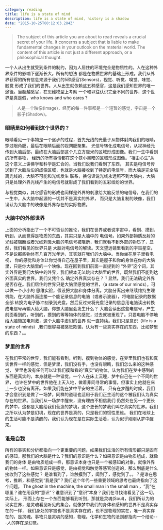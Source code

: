 ```yaml
---
category: reading
title: life is a state of mind
description: life is a state of mind, history is a shadow
date: "2015-10-25T00:12:03.284Z"
---
```


> The subject of this article you are about to read reveals a crucial secret of your life.
It concerns a subject that is liable to make fundamental changes in your outlook on the material world.
The content of this article is not just a different approach, or a philosophical thought.

一个人从出生就受到条件的制约，因为人居住的环境完全是物质性的。人在这种外界条件的影响下逐渐长大，所有的想法
都是在物质世界的基础上形成。我们从外界获得的所有信息来源于我们的5种感官(Sensors)，视觉、听觉、嗅觉、味觉、触觉
形成了我们的世界。人从出生就依赖这五种感官，这是我们感知世界的唯一途径。当超越感官，在思维模型上考察
一个和以往认识完全不同的世界，这个世界是真是假，who knows and who cares ?

> 人是一个映像(Image)，经历的每一件事都是一个短暂的感觉，宇宙是一个影子(Shadow)。

### 眼睛是如何看到这个世界的？
眼睛看见一个事物是一个逐步的过程，首先光线的光量子从物体射向我们的眼睛，穿过眼角膜，最后在眼睛后面的视网膜聚集。
光信号转化成电信号，从视神经元传到大脑后部，最终在大脑后部这个几立方厘米的区域形成图像。我们一生中看到的所有事物，
经历的所有事情都在这个狭小黑暗的区域形成图像。“相由心生”从这个意义上讲佛学和科学是汇合的。当我们说我们看到了东西，
其实是电信号传送到了大脑后沿的成像区域，也就是大脑接收到了特定的电信号，而大脑是完全隔离光线的，大脑不可能和光线发生
联系，换句话说光线永远照不到大脑内，大脑只是处理外界光线产生的电信号就形成了我们看到的五彩缤纷的世界。

与视觉类似，其它感官的形成也同样是外界的刺激给大脑反馈的电信号。在我们的一生中，从大脑中起源的一切并不是真实的外界，
而只是大脑复制的映像，我们误认为大脑中的映像是外界存在的实际物质。

### 大脑中的外部世界
上面的分析指出了一个不可否认的推论，我们在世界或者说宇宙中，看到、摸到、听到，从而觉得是物质的东西，其实只是大脑中的
电信号。如果外部物质反射的光线被阻断或者光线刺激大脑的电信号被阻断，我们就看不到外部的物质了，显然，我们看见的世界只是
大脑对电信号的解读。天文望远镜里看到的宇宙星空，不是说那些物体有几百万光年远，其实就在我们的大脑中。当你坐在屋子里看电视，
你的感觉和身体让你觉得自己在屋子里，其实是屋子和你的身体在你的大脑里，只是你大脑里的一个映像。现在回到我们前面一直提到的
“外界”这个词，其实外界是我们大脑中的外界，我们根本无法跳出大脑里的世界，既然我们不能到达外面真实的世界，我们又凭什么
确定外界真实存在？？显然，我们无法确定外界是否存在。我们居住的世界只是大脑里感觉的世界，（a state of our minds）。可以做一个小小的
思维实验，假设把大脑和身体分离，大脑分离出来继续维持生理机能，在大脑外面连接一个能记录信息的电脑（或者示波器），将电脑记录的数据全部
转换为电子脉冲刻录到光盘，然后反过来将光盘记录的信息用电脑读出转换成电信号再输入给大脑，你想大脑里会发生什么？
大脑会读出这些电信号，产生前面看到的，听到的，摸到的等等物体的感觉，过去就被重现了。只要电脑不停地给大脑施加电刺激，这个大脑中虚幻的世界
就一直持续。我们只是意识（life is a state of minds）,我们很容易被感觉欺骗，认为有一些真实存在的东西，比如梦里的东西？。。

### 梦里的世界
在我们平常的世界，我们能有看到，听到，摸到物体的感觉，在梦里我们也有和真实世界一样的感觉，但是梦里，我们没有手，也没有眼睛，我们怎么来的这种感觉，
梦里也没有任何可以让我们摸和看的“真实”的物体，认为我们在梦中感到的东西是真实的，本身就是一种错觉。一个人在床上沉睡，梦中自己在一个不同的世界，
也许在梦中的世界他在上天入地，做着非同寻常的事情，但事实上他就在床上一步也没有离开。如果我们能在梦中平安的生活着，
只有在梦醒的时候，我们才会意识到是做了一场梦，同样的道理也适用于我们正生活的这个被我们认为真实存在的世界。当我们从一场梦中醒来，没有理由不相信我们
仍然处在另一个更长的梦中，这都是大脑给我们营造的梦境，这个更长的梦我们叫它真实的世界。我们之所以认为梦是幻境，现在的世界是真的，只是我们的惯性思维。
我们在地球上的生活可能不是清醒的，我们认为现在是在实际生活着，认为似乎刚刚从梦中醒来。

### 谁是自我
所有的事实和分析都指向一个更重要的问题，如果我们生活的所有情形都只是固有的感知，那我们的大脑是什么？我们的意识是什么？如果意识是由物质组成，就像我们的身体
是由物质组成一样，那意识本身也只是一个被感知的对象，就像外界的物体一样。如果意识只是感觉，是由视觉和触觉等感官创造的，那么到底是什么接收到了这些感觉？
是谁看到了，谁触摸到了，闻到了，感觉到了。。？是谁在思考，推断，和感觉到“我是我”？我们这个年代一些重要领域的思考也最终指向了这个问题。
The ghost in the machine, the small man in the small man ，“我”在哪里？谁在用我的“意识”？谁意识到了“意识”本身？我们在寻找谁看见了这一切。
实际上， 形而上存在一个东西能够看到听到，那就是灵魂(Soul)，我们所认为的现实世界，是灵魂看见听见的集合。就像梦中我们的身体和感知的世界不是真实存在的一样，
我们身处的宇宙也不是真实存在的，也不是物理的实在，唯一真实存在的，是灵魂。事物只是灵魂的感知，物理，化学和生物的法则都指向一个结论---人的存在是幻觉。








